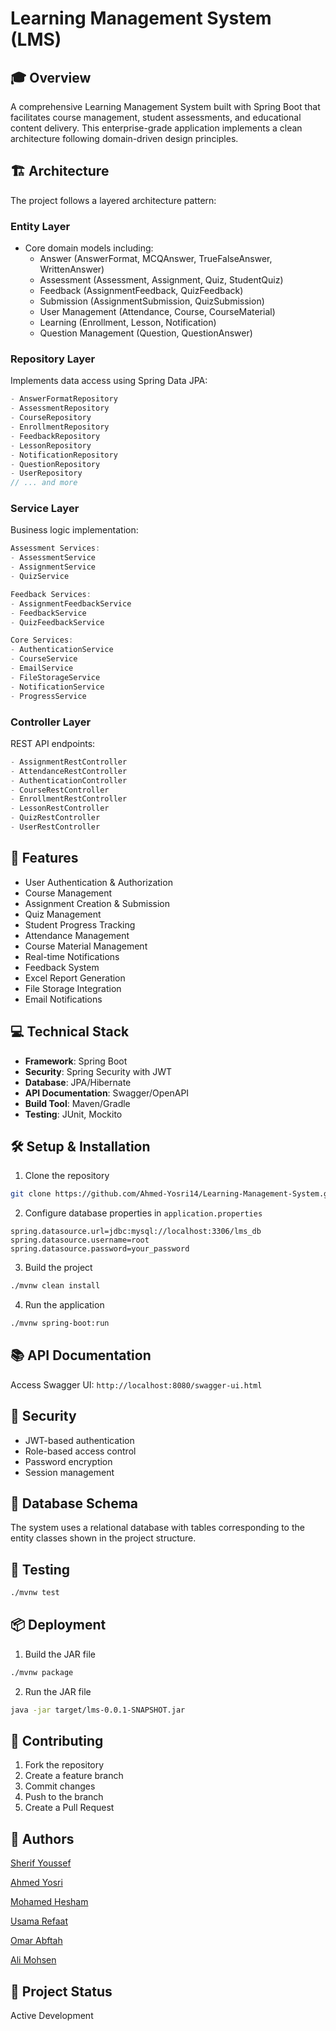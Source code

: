 # Learning Management System (LMS)

## 🎓 Overview
A comprehensive Learning Management System built with Spring Boot that facilitates course management, student assessments, and educational content delivery. This enterprise-grade application implements a clean architecture following domain-driven design principles.

## 🏗️ Architecture

The project follows a layered architecture pattern:

### Entity Layer
- Core domain models including:
  - Answer (AnswerFormat, MCQAnswer, TrueFalseAnswer, WrittenAnswer)
  - Assessment (Assessment, Assignment, Quiz, StudentQuiz)
  - Feedback (AssignmentFeedback, QuizFeedback)
  - Submission (AssignmentSubmission, QuizSubmission)
  - User Management (Attendance, Course, CourseMaterial)
  - Learning (Enrollment, Lesson, Notification)
  - Question Management (Question, QuestionAnswer)

### Repository Layer
Implements data access using Spring Data JPA:
```java
- AnswerFormatRepository
- AssessmentRepository
- CourseRepository
- EnrollmentRepository
- FeedbackRepository
- LessonRepository
- NotificationRepository
- QuestionRepository
- UserRepository
// ... and more
```

### Service Layer
Business logic implementation:
```java
Assessment Services:
- AssessmentService
- AssignmentService
- QuizService

Feedback Services:
- AssignmentFeedbackService
- FeedbackService
- QuizFeedbackService

Core Services:
- AuthenticationService
- CourseService
- EmailService
- FileStorageService
- NotificationService
- ProgressService
```

### Controller Layer
REST API endpoints:
```java
- AssignmentRestController
- AttendanceRestController
- AuthenticationController
- CourseRestController
- EnrollmentRestController
- LessonRestController
- QuizRestController
- UserRestController
```

## 🚀 Features
- User Authentication & Authorization
- Course Management
- Assignment Creation & Submission
- Quiz Management
- Student Progress Tracking
- Attendance Management
- Course Material Management
- Real-time Notifications
- Feedback System
- Excel Report Generation
- File Storage Integration
- Email Notifications

## 💻 Technical Stack
- **Framework**: Spring Boot
- **Security**: Spring Security with JWT
- **Database**: JPA/Hibernate
- **API Documentation**: Swagger/OpenAPI
- **Build Tool**: Maven/Gradle
- **Testing**: JUnit, Mockito

## 🛠️ Setup & Installation
1. Clone the repository
```bash
git clone https://github.com/Ahmed-Yosri14/Learning-Management-System.git
```

2. Configure database properties in `application.properties`
```properties
spring.datasource.url=jdbc:mysql://localhost:3306/lms_db
spring.datasource.username=root
spring.datasource.password=your_password
```

3. Build the project
```bash
./mvnw clean install
```

4. Run the application
```bash
./mvnw spring-boot:run
```

## 📚 API Documentation
Access Swagger UI: `http://localhost:8080/swagger-ui.html`

## 🔐 Security
- JWT-based authentication
- Role-based access control
- Password encryption
- Session management

## 🔄 Database Schema
The system uses a relational database with tables corresponding to the entity classes shown in the project structure.

## 🧪 Testing
```bash
./mvnw test
```

## 📦 Deployment
1. Build the JAR file
```bash
./mvnw package
```

2. Run the JAR file
```bash
java -jar target/lms-0.0.1-SNAPSHOT.jar
```

## 🤝 Contributing
1. Fork the repository
2. Create a feature branch
3. Commit changes
4. Push to the branch
5. Create a Pull Request


## 👥 Authors
[Sherif Youssef](https://github.com/Sherif-Youssef)

[Ahmed Yosri](https://github.com/Ahmed-Yosri14)

[Mohamed Hesham](https://github.com/Mohamed-hesham-21)

[Usama Refaat](https://github.com/UsamaRefaat)

[Omar Abftah](https://github.com/Omar-abftah)

[Ali Mohsen](https://github.com/alimohse)

## 🔄 Project Status
Active Development
